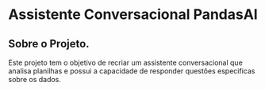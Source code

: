 # Assistente Conversacional PandasAI

## Sobre o Projeto.

Este projeto tem o objetivo de recriar um assistente conversacional que analisa planilhas e possui a capacidade de responder questões especificas sobre os dados.

